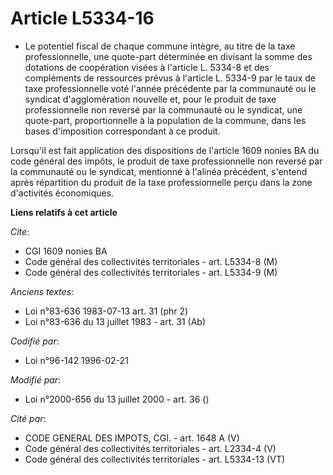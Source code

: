 # Article L5334-16

- Le potentiel fiscal de chaque commune intègre, au titre de la taxe professionnelle, une quote-part déterminée en divisant
la somme des dotations de coopération visées à l'article L. 5334-8 et des compléments de ressources prévus à l'article L.
5334-9 par le taux de taxe professionnelle voté l'année précédente par la communauté ou le syndicat d'agglomération nouvelle
et, pour le produit de taxe professionnelle non reversé par la communauté ou le syndicat, une quote-part, proportionnelle à
la population de la commune, dans les bases d'imposition correspondant à ce produit.

Lorsqu'il est fait application des dispositions de l'article 1609 nonies BA du code général des impôts, le produit de taxe
professionnelle non reversé par la communauté ou le syndicat, mentionné à l'alinéa précédent, s'entend après répartition du
produit de la taxe professionnelle perçu dans la zone d'activités économiques.

**Liens relatifs à cet article**

_Cite_:

  - CGI 1609 nonies BA
  - Code général des collectivités territoriales - art. L5334-8 (M)
  - Code général des collectivités territoriales - art. L5334-9 (M)

_Anciens textes_:

  - Loi n°83-636 1983-07-13 art. 31 (phr 2)
  - Loi n°83-636 du 13 juillet 1983 - art. 31 (Ab)

_Codifié par_:

  - Loi n°96-142 1996-02-21

_Modifié par_:

  - Loi n°2000-656 du 13 juillet 2000 - art. 36 ()

_Cité par_:

  - CODE GENERAL DES IMPOTS, CGI. - art. 1648 A (V)
  - Code général des collectivités territoriales - art. L2334-4 (V)
  - Code général des collectivités territoriales - art. L5334-13 (VT)
